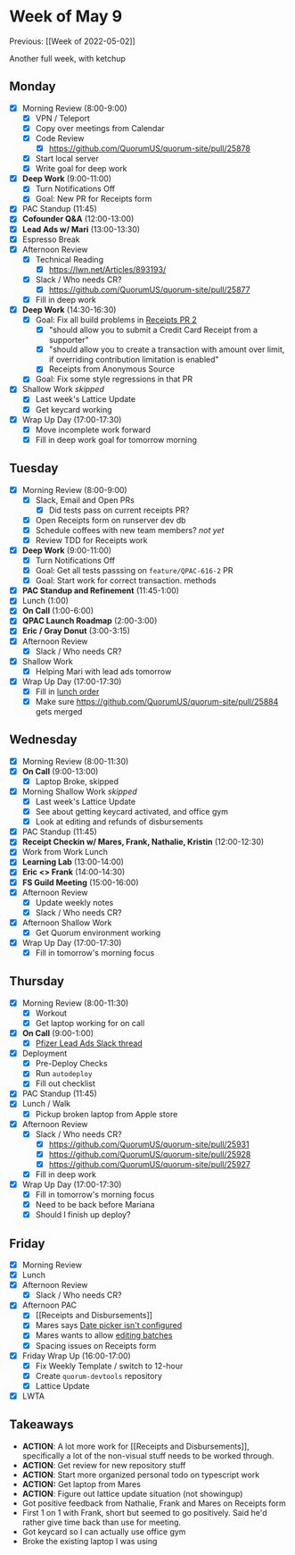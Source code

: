 # Week of May 9
Previous: [[Week of 2022-05-02]]

Another full week, with ketchup

## Monday
- [x] Morning Review (8:00-9:00)
	- [x] VPN / Teleport
	- [x] Copy over meetings from Calendar
	- [x] Code Review
		- [x] https://github.com/QuorumUS/quorum-site/pull/25878
	- [x] Start local server
	- [x] Write goal for deep work
- [x] **Deep Work** (9:00-11:00)
	- [x] Turn Notifications Off
	- [x] Goal: New PR for Receipts form
- [x] PAC Standup (11:45)
- [x] **Cofounder Q&A** (12:00-13:00)
- [x] **Lead Ads w/ Mari** (13:00-13:30)
- [x] Espresso Break
- [x] Afternoon Review
	- [x] Technical Reading
		- [x] https://lwn.net/Articles/893193/
	- [x] Slack / Who needs CR?
		- [x] https://github.com/QuorumUS/quorum-site/pull/25877
	- [x] Fill in deep work
- [x] **Deep Work** (14:30-16:30)
	- [x] Goal: Fix all build problems in [Receipts PR 2](https://github.com/QuorumUS/quorum-site/pull/25884)
		- [x] "should allow you to submit a Credit Card Receipt from a supporter"
		- [x] "should allow you to create a transaction with amount over limit, if overriding contribution limitation is enabled"
		- [x] Receipts from Anonymous Source
	- [x] Goal: Fix some style regressions in that PR
- [x] Shallow Work *skipped*
	- [x] Last week's Lattice Update
	- [x] Get keycard working
- [x] Wrap Up Day (17:00-17:30)
	- [x] Move incomplete work forward
	- [x] Fill in deep work goal for tomorrow morning

## Tuesday
- [x] Morning Review (8:00-9:00)
	- [x] Slack, Email and Open PRs
		- [x] Did tests pass on current receipts PR?
	- [x] Open Receipts form on runserver dev db
	- [x] Schedule coffees with new team members? *not yet*
	- [x] Review TDD for Receipts work
- [x] **Deep Work** (9:00-11:00)
	- [x] Turn Notifications Off
	- [x] Goal: Get all tests passsing on `feature/QPAC-616-2` PR
	- [x] Goal: Start work for correct transaction. methods
 - [x] **PAC Standup and Refinement** (11:45-1:00)
 - [x] Lunch (1:00)
 - [x] **On Call** (1:00-6:00)
 - [x] **QPAC Launch Roadmap** (2:00-3:00)
 - [x] **Eric / Gray Donut** (3:00-3:15)
 - [x] Afternoon Review
	 - [x] Slack / Who needs CR?
 - [x] Shallow Work
	 - [x] Helping Mari with lead ads tomorrow
 - [x] Wrap Up Day (17:00-17:30)
	 - [x] Fill in [lunch order](https://quorumanalytics.slack.com/archives/C01QARH571U/p1652187604790829)
	 - [x] Make sure https://github.com/QuorumUS/quorum-site/pull/25884 gets merged

## Wednesday
 - [x] Morning Review (8:00-11:30)
 - [x] **On Call** (9:00-13:00)
	 - [x] Laptop Broke, skipped
 - [x] Morning Shallow Work *skipped*
	 - [x] Last week's Lattice Update
	 - [x]  See about getting keycard activated, and office gym
	 - [x] Look at editing and refunds of disbursements
 - [x] PAC Standup (11:45)
 - [x] **Receipt Checkin w/ Mares, Frank, Nathalie, Kristin** (12:00-12:30)
 - [x] Work from Work Lunch
 - [x] **Learning Lab** (13:00-14:00)
 - [x] **Eric <> Frank** (14:00-14:30)
 - [x] **FS Guild Meeting** (15:00-16:00)
 - [x] Afternoon Review
	 - [x] Update weekly notes
	 - [x] Slack / Who needs CR?
 - [x] Afternoon Shallow Work
	 - [x] Get Quorum environment working
 - [x] Wrap Up Day (17:00-17:30)
	 - [x] Fill in tomorrow's morning focus

## Thursday
 - [x] Morning Review (8:00-11:30)
	 - [x] Workout
	 - [x] Get laptop working for on call
 - [x] **On Call** (9:00-1:00)
	 - [x] [Pfizer Lead Ads Slack thread](https://quorumanalytics.slack.com/archives/CJ7D02KKN/p1651528974133789)
 - [x] Deployment
	 - [x] Pre-Deploy Checks
	 - [x] Run `autodeploy`
	 - [x] Fill out checklist
 - [x] PAC Standup (11:45)
 - [x] Lunch / Walk
	 - [x] Pickup broken laptop from Apple store
 - [x] Afternoon Review
	 - [x] Slack / Who needs CR?
		 - [x] https://github.com/QuorumUS/quorum-site/pull/25931
		 - [x] https://github.com/QuorumUS/quorum-site/pull/25928
		 - [x] https://github.com/QuorumUS/quorum-site/pull/25927
	 - [x] Fill in deep work
 - [x] Wrap Up Day (17:00-17:30)
	 - [x] Fill in tomorrow's morning focus
	 - [x] Need to be back before Mariana
	 - [x] Should I finish up deploy?

## Friday
 - [x] Morning Review
 - [x] Lunch
 - [x] Afternoon Review
	 - [x] Slack / Who needs CR?
 - [x] Afternoon PAC
	 - [x] [[Receipts and Disbursements]]
	 - [x] Mares says [Date picker isn't configured](https://quorumanalytics.slack.com/archives/CUMJ0EK4J/p1652459578739319?thread_ts=1652459564.440879&cid=CUMJ0EK4J)
	 - [x] Mares wants to allow [editing batches](https://quorumanalytics.slack.com/archives/CUMJ0EK4J/p1652464417321449)
	 - [x] Spacing issues on Receipts form
 - [x] Friday Wrap Up (16:00-17:00)
	 - [x] Fix Weekly Template / switch to 12-hour
	 - [x] Create `quorum-devtools` repository
	 - [x] Lattice Update
 - [x] LWTA

## Takeaways
 - **ACTION**: A lot more work for [[Receipts and Disbursements]], specifically a lot of the non-visual stuff needs to be worked through.
 - **ACTION**: Get review for new repository stuff
 - **ACTION**: Start more organized personal todo on typescript work
 - **ACTION:** Get laptop from Mares
 - **ACTION**: Figure out lattice update situation (not showingup)
 - Got positive feedback from Nathalie, Frank and Mares on Receipts form
 - First 1 on 1 with Frank, short but seemed to go positively. Said he'd rather give time back than use for meeting.
 - Got keycard so I can actually use office gym
 - Broke the existing laptop I was using